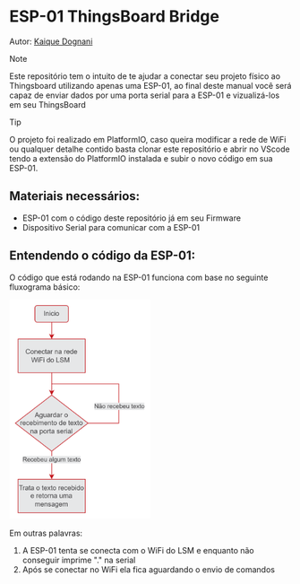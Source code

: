 # ESP-01 ThingsBoard Bridge

Autor: [Kaique Dognani](https://github.com/kaiqued1)

> [!NOTE]
> Este repositório tem o intuito de te ajudar a conectar seu projeto físico ao Thingsboard utilizando apenas uma ESP-01, ao final deste manual você será capaz de enviar dados por uma porta serial para a ESP-01 e vizualizá-los em seu ThingsBoard

> [!TIP]
> O projeto foi realizado em PlatformIO, caso queira modificar a rede de WiFi ou qualquer detalhe contido basta clonar este repositório e abrir no VScode tendo a extensão do PlatformIO instalada e subir o novo código em sua ESP-01.


## Materiais necessários:
- ESP-01 com o código deste repositório já em seu Firmware
- Dispositivo Serial para comunicar com a ESP-01

## Entendendo o código da ESP-01:

O código que está rodando na ESP-01 funciona com base no seguinte fluxograma básico:

<img src="Images/fluxograma_basico.png" width=50% height=50%>

Em outras palavras:

1. A ESP-01 tenta se conecta com o WiFi do LSM e enquanto não conseguir imprime "." na serial
2. Após se conectar no WiFi ela fica aguardando o envio de comandos